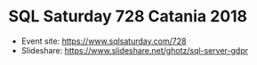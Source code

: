 # SQL Saturday 728 Catania 2018
* Event site: https://www.sqlsaturday.com/728
* Slideshare: https://www.slideshare.net/ghotz/sql-server-gdpr
